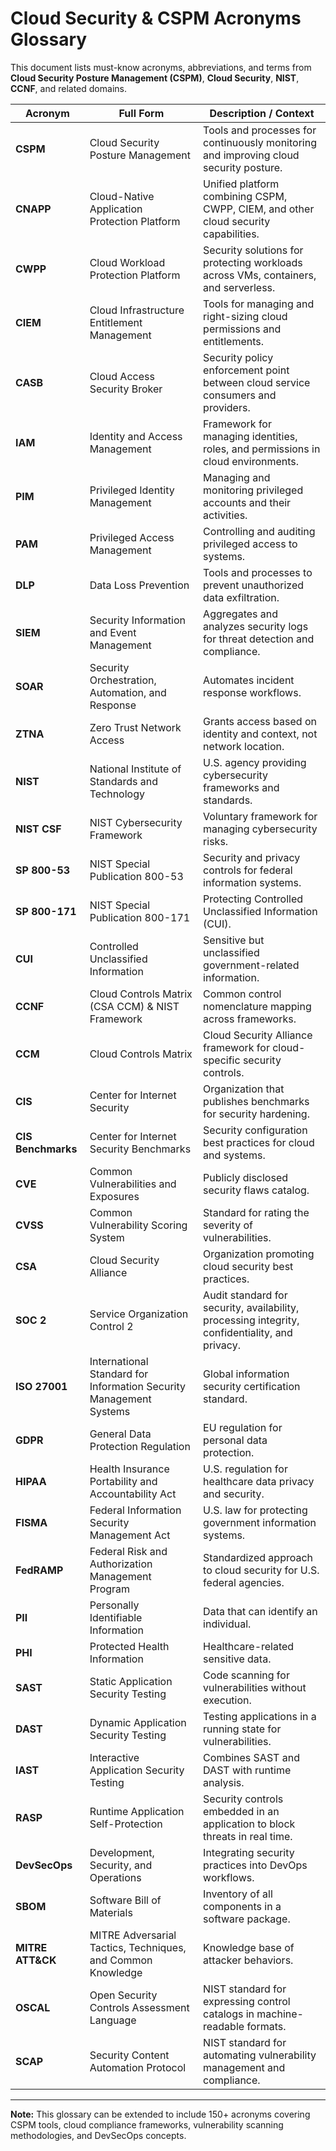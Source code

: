 # Cloud Security & CSPM Acronyms Glossary

This document lists must-know acronyms, abbreviations, and terms from **Cloud Security Posture Management (CSPM)**, **Cloud Security**, **NIST**, **CCNF**, and related domains.

| Acronym | Full Form | Description / Context |
|---------|-----------|-----------------------|
| **CSPM** | Cloud Security Posture Management | Tools and processes for continuously monitoring and improving cloud security posture. |
| **CNAPP** | Cloud-Native Application Protection Platform | Unified platform combining CSPM, CWPP, CIEM, and other cloud security capabilities. |
| **CWPP** | Cloud Workload Protection Platform | Security solutions for protecting workloads across VMs, containers, and serverless. |
| **CIEM** | Cloud Infrastructure Entitlement Management | Tools for managing and right-sizing cloud permissions and entitlements. |
| **CASB** | Cloud Access Security Broker | Security policy enforcement point between cloud service consumers and providers. |
| **IAM** | Identity and Access Management | Framework for managing identities, roles, and permissions in cloud environments. |
| **PIM** | Privileged Identity Management | Managing and monitoring privileged accounts and their activities. |
| **PAM** | Privileged Access Management | Controlling and auditing privileged access to systems. |
| **DLP** | Data Loss Prevention | Tools and processes to prevent unauthorized data exfiltration. |
| **SIEM** | Security Information and Event Management | Aggregates and analyzes security logs for threat detection and compliance. |
| **SOAR** | Security Orchestration, Automation, and Response | Automates incident response workflows. |
| **ZTNA** | Zero Trust Network Access | Grants access based on identity and context, not network location. |
| **NIST** | National Institute of Standards and Technology | U.S. agency providing cybersecurity frameworks and standards. |
| **NIST CSF** | NIST Cybersecurity Framework | Voluntary framework for managing cybersecurity risks. |
| **SP 800-53** | NIST Special Publication 800-53 | Security and privacy controls for federal information systems. |
| **SP 800-171** | NIST Special Publication 800-171 | Protecting Controlled Unclassified Information (CUI). |
| **CUI** | Controlled Unclassified Information | Sensitive but unclassified government-related information. |
| **CCNF** | Cloud Controls Matrix (CSA CCM) & NIST Framework | Common control nomenclature mapping across frameworks. |
| **CCM** | Cloud Controls Matrix | Cloud Security Alliance framework for cloud-specific security controls. |
| **CIS** | Center for Internet Security | Organization that publishes benchmarks for security hardening. |
| **CIS Benchmarks** | Center for Internet Security Benchmarks | Security configuration best practices for cloud and systems. |
| **CVE** | Common Vulnerabilities and Exposures | Publicly disclosed security flaws catalog. |
| **CVSS** | Common Vulnerability Scoring System | Standard for rating the severity of vulnerabilities. |
| **CSA** | Cloud Security Alliance | Organization promoting cloud security best practices. |
| **SOC 2** | Service Organization Control 2 | Audit standard for security, availability, processing integrity, confidentiality, and privacy. |
| **ISO 27001** | International Standard for Information Security Management Systems | Global information security certification standard. |
| **GDPR** | General Data Protection Regulation | EU regulation for personal data protection. |
| **HIPAA** | Health Insurance Portability and Accountability Act | U.S. regulation for healthcare data privacy and security. |
| **FISMA** | Federal Information Security Management Act | U.S. law for protecting government information systems. |
| **FedRAMP** | Federal Risk and Authorization Management Program | Standardized approach to cloud security for U.S. federal agencies. |
| **PII** | Personally Identifiable Information | Data that can identify an individual. |
| **PHI** | Protected Health Information | Healthcare-related sensitive data. |
| **SAST** | Static Application Security Testing | Code scanning for vulnerabilities without execution. |
| **DAST** | Dynamic Application Security Testing | Testing applications in a running state for vulnerabilities. |
| **IAST** | Interactive Application Security Testing | Combines SAST and DAST with runtime analysis. |
| **RASP** | Runtime Application Self-Protection | Security controls embedded in an application to block threats in real time. |
| **DevSecOps** | Development, Security, and Operations | Integrating security practices into DevOps workflows. |
| **SBOM** | Software Bill of Materials | Inventory of all components in a software package. |
| **MITRE ATT&CK** | MITRE Adversarial Tactics, Techniques, and Common Knowledge | Knowledge base of attacker behaviors. |
| **OSCAL** | Open Security Controls Assessment Language | NIST standard for expressing control catalogs in machine-readable formats. |
| **SCAP** | Security Content Automation Protocol | NIST standard for automating vulnerability management and compliance. |

---
**Note:** This glossary can be extended to include 150+ acronyms covering CSPM tools, cloud compliance frameworks, vulnerability scanning methodologies, and DevSecOps concepts.
